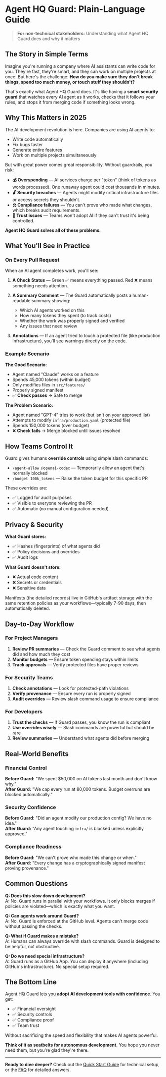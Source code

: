 # Agent HQ Guard: Plain-Language Guide

> **For non-technical stakeholders:** Understanding what Agent HQ Guard does and why it matters

## The Story in Simple Terms

Imagine you're running a company where AI assistants can write code for you. They're fast, they're smart, and they can work on multiple projects at once. But here's the challenge: **How do you make sure they don't break things, spend too much money, or touch stuff they shouldn't?**

That's exactly what Agent HQ Guard does. It's like having a **smart security guard** that watches every AI agent as it works, checks that it follows your rules, and stops it from merging code if something looks wrong.

## Why This Matters in 2025

The AI development revolution is here. Companies are using AI agents to:
- Write code automatically
- Fix bugs faster
- Generate entire features
- Work on multiple projects simultaneously

But with great power comes great responsibility. Without guardrails, you risk:
- **💰 Overspending** — AI services charge per "token" (think of tokens as words processed). One runaway agent could cost thousands in minutes.
- **🔓 Security breaches** — Agents might modify critical infrastructure files or access secrets they shouldn't.
- **⚖️ Compliance failures** — You can't prove who made what changes, which breaks audit requirements.
- **🤝 Trust issues** — Teams won't adopt AI if they can't trust it's being controlled.

**Agent HQ Guard solves all of these problems.**

## What You'll See in Practice

### On Every Pull Request

When an AI agent completes work, you'll see:

1. **A Check Status** — Green ✅ means everything passed. Red ❌ means something needs attention.
2. **A Summary Comment** — The Guard automatically posts a human-readable summary showing:
   - Which AI agents worked on this
   - How many tokens they spent (to track costs)
   - Whether the work was properly signed and verified
   - Any issues that need review

3. **Annotations** — If an agent tried to touch a protected file (like production infrastructure), you'll see warnings directly on the code.

### Example Scenario

**The Good Scenario:**
- Agent named "Claude" works on a feature
- Spends 45,000 tokens (within budget)
- Only modifies files in `src/features/`
- Properly signed manifest
- ✅ **Check passes** → Safe to merge

**The Problem Scenario:**
- Agent named "GPT-4" tries to work (but isn't on your approved list)
- Attempts to modify `infra/production.yaml` (protected file)
- Spends 150,000 tokens (over budget)
- ❌ **Check fails** → Merge blocked until issues resolved

## How Teams Control It

Guard gives humans **override controls** using simple slash commands:

- `/agent-allow @openai-codex` — Temporarily allow an agent that's normally blocked
- `/budget 100k_tokens` — Raise the token budget for this specific PR

These overrides are:
- ✅ Logged for audit purposes
- ✅ Visible to everyone reviewing the PR
- ✅ Automatic (no manual configuration needed)

## Privacy & Security

**What Guard stores:**
- ✅ Hashes (fingerprints) of what agents did
- ✅ Policy decisions and overrides
- ✅ Audit logs

**What Guard doesn't store:**
- ❌ Actual code content
- ❌ Secrets or credentials
- ❌ Sensitive data

Manifests (the detailed records) live in GitHub's artifact storage with the same retention policies as your workflows—typically 7-90 days, then automatically deleted.

## Day-to-Day Workflow

### For Project Managers

1. **Review PR summaries** — Check the Guard comment to see what agents did and how much they cost
2. **Monitor budgets** — Ensure token spending stays within limits
3. **Track approvals** — Verify protected files have proper reviews

### For Security Teams

1. **Check annotations** — Look for protected-path violations
2. **Verify provenance** — Ensure every run is properly signed
3. **Audit overrides** — Review slash command usage to ensure compliance

### For Developers

1. **Trust the checks** — If Guard passes, you know the run is compliant
2. **Use overrides wisely** — Slash commands are powerful but should be rare
3. **Review summaries** — Understand what agents did before merging

## Real-World Benefits

### Financial Control
**Before Guard:** "We spent $50,000 on AI tokens last month and don't know why."  
**After Guard:** "We cap every run at 80,000 tokens. Budget overruns are blocked automatically."

### Security Confidence
**Before Guard:** "Did an agent modify our production config? We have no idea."  
**After Guard:** "Any agent touching `infra/` is blocked unless explicitly approved."

### Compliance Readiness
**Before Guard:** "We can't prove who made this change or when."  
**After Guard:** "Every change has a cryptographically signed manifest proving provenance."

## Common Questions

**Q: Does this slow down development?**  
A: No. Guard runs in parallel with your workflows. It only blocks merges if policies are violated—which is exactly what you want.

**Q: Can agents work around Guard?**  
A: No. Guard is enforced at the GitHub level. Agents can't merge code without passing the checks.

**Q: What if Guard makes a mistake?**  
A: Humans can always override with slash commands. Guard is designed to be helpful, not obstructive.

**Q: Do we need special infrastructure?**  
A: Guard runs as a GitHub App. You can deploy it anywhere (including GitHub's infrastructure). No special setup required.

## The Bottom Line

Agent HQ Guard lets you **adopt AI development tools with confidence**. You get:
- ✅ Financial oversight
- ✅ Security controls
- ✅ Compliance proof
- ✅ Team trust

Without sacrificing the speed and flexibility that makes AI agents powerful.

**Think of it as seatbelts for autonomous development.** You hope you never need them, but you're glad they're there.

---

**Ready to dive deeper?** Check out the [Quick Start Guide](quickstart.md) for technical setup, or the [FAQ](faq.md) for detailed answers.